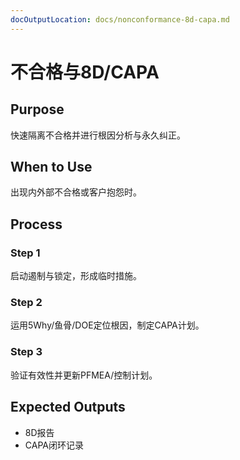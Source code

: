 ```yaml
---
docOutputLocation: docs/nonconformance-8d-capa.md
---
```


# 不合格与8D/CAPA

## Purpose

快速隔离不合格并进行根因分析与永久纠正。

## When to Use

出现内外部不合格或客户抱怨时。

## Process

### Step 1

启动遏制与锁定，形成临时措施。

### Step 2

运用5Why/鱼骨/DOE定位根因，制定CAPA计划。

### Step 3

验证有效性并更新PFMEA/控制计划。

## Expected Outputs

- 8D报告
- CAPA闭环记录
